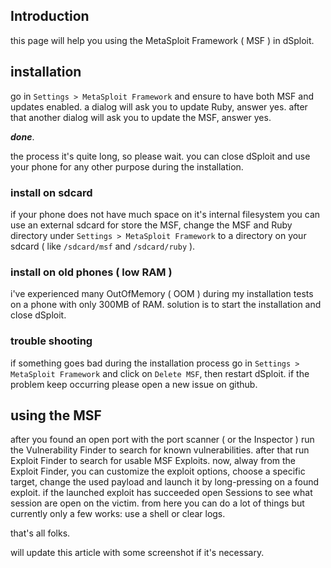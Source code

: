 ## Introduction
this page will help you using the MetaSploit Framework ( MSF ) in dSploit.

## installation
go in `Settings > MetaSploit Framework` and ensure to have both MSF and updates enabled. a dialog will ask you to update Ruby, answer yes. after that another dialog will ask you to update the MSF, answer yes. 

__*done*__.

the process it's quite long, so please wait. you can close dSploit and use your phone for any other purpose during the installation.

### install on sdcard
if your phone does not have much space on it's internal filesystem you can use an external sdcard for store the MSF, change the MSF and Ruby directory under `Settings > MetaSploit Framework` to a directory on your sdcard ( like `/sdcard/msf` and `/sdcard/ruby` ).

### install on old phones ( low RAM )
i've experienced many OutOfMemory ( OOM ) during my installation tests on a phone with only 300MB of RAM. solution is to start the installation and close dSploit.

### trouble shooting
if something goes bad during the installation process go in `Settings > MetaSploit Framework` and click on `Delete MSF`, then restart dSploit. if the problem keep occurring please open a new issue on github.

## using the MSF
after you found an open port with the port scanner ( or the Inspector ) run the Vulnerability Finder to search for known vulnerabilities. after that run Exploit Finder to search for usable MSF Exploits. now, alway from the Exploit Finder, you can customize the exploit options, choose a specific target, change the used payload and launch it by long-pressing on a found exploit. if the launched exploit has succeeded open Sessions to see what session are open on the victim. from here you can do a lot of things but currently only a few works: use a shell or clear logs.

that's all folks.

will update this article with some screenshot if it's necessary.